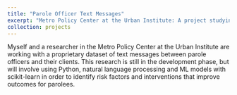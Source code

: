 ```yaml
---
title: "Parole Officer Text Messages"
excerpt: "Metro Policy Center at the Urban Institute: A project studying a proprietary dataset of text messages between parole officers and parolees."
collection: projects
---
```


Myself and a researcher in the Metro Policy Center at the Urban Institute are working with a proprietary dataset of text messages between parole officers and their clients.  This research is still in the development phase, but will involve using Python, natural language processing and ML models with scikit-learn in order to identify risk factors and interventions that improve outcomes for parolees.